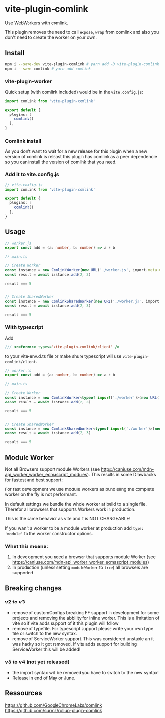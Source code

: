 # vite-plugin-comlink

Use WebWorkers with comlink. 

This plugin removes the need to call `expose`, `wrap` from comlink and also you don't need to create the worker on your own.

## Install

```sh
npm i --save-dev vite-plugin-comlink # yarn add -D vite-plugin-comlink
npm i --save comlink # yarn add comlink
```

### vite-plugin-worker
Quick setup (with comlink included) would be in the `vite.config.js`:

```ts
import comlink from 'vite-plugin-comlink'

export default {
  plugins: [
    comlink()
  ],
}
```

### Comlink install
As you don't want to wait for a new release for this plugin when a new version of comlink is releast this plugin has comlink as a peer dependencie so you can install the version of comlink that you need.

### Add it to vite.config.js

```ts
// vite.config.js
import comlink from 'vite-plugin-comlink'

export default {
  plugins: [
    comlink()
  ],
}
```
## Usage 
```ts
// worker.js
export const add = (a: number, b: number) => a + b

// main.ts

// Create Worker
const instance = new ComlinkWorker(new URL('./worker.js', import.meta.url), {/* normal Worker options*/})
const result = await instance.add(2, 3)

result === 5


// Create SharedWorker
const instance = new ComlinkSharedWorker(new URL('./worker.js', import.meta.url), {/* normal Worker options*/})
const result = await instance.add(2, 3)

result === 5
```

### With typescript
Add 

```ts
/// <reference types="vite-plugin-comlink/client" />
```
to your vite-env.d.ts file or make shure typescript will use `vite-plugin-comlink/client`.

```ts
// worker.ts
export const add = (a: number, b: number) => a + b

// main.ts

// Create Worker
const instance = new ComlinkWorker<typeof import('./worker')>(new URL('./worker', import.meta.url), {/* normal Worker options*/})
const result = await instance.add(2, 3)

result === 5


// Create SharedWorker
const instance = new ComlinkSharedWorker<typeof import('./worker')>(new URL('./worker', import.meta.url), {/* normal Worker options*/})
const result = await instance.add(2, 3)

result === 5
```


## Module Worker
Not all Browsers support module Workers (see https://caniuse.com/mdn-api_worker_worker_ecmascript_modules).
This results in some Drawbacks for fastest and best support:

For fast development we use module Workers as bundleling the complete worker on the fly is not performant.

In default settings we bundle the whole worker at build to a single file. Therefor all browsers that supports Workers work in production. 

This is the same behavior as vite and it is NOT CHANGEABLE!

If you wan't a worker to be a module worker at production add `type: 'module'` to the worker constructor options.

### What this means:

1. In development you need a browser that supports module Worker (see https://caniuse.com/mdn-api_worker_worker_ecmascript_modules)
2. In production (unless setting `moduleWorker` to `true`) all browsers are supported

## Breaking changes
### v2 to v3
* remove of customConfigs breaking FF support in development for some projects and removing the abbility for inline worker. This is a limitation of vite so if vite adds support of it this plugin will follow
* remove of typefile. For typescript support please write your own type file or switch to the new syntax.
* remove of ServiceWorker support. This was considered unstable an it was hacky so it got removed. If vite adds support for building ServiceWorker this will be added!
### v3 to v4 (not yet released)
* the import syntax will be removed you have to switch to the new syntax!
* Release in end of May or June.

## Ressources
https://github.com/GoogleChromeLabs/comlink  
https://github.com/surma/rollup-plugin-comlink
